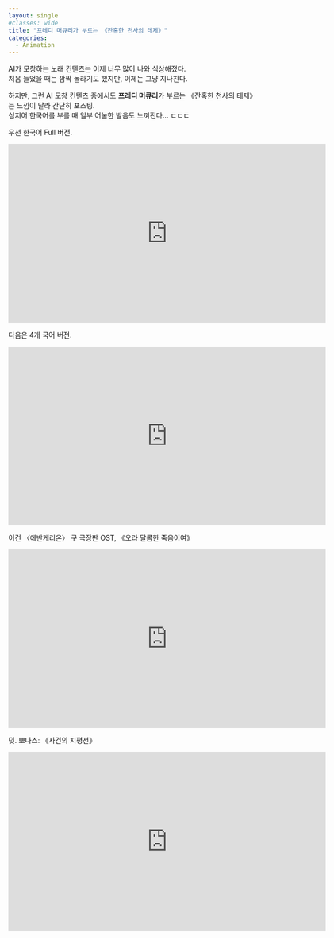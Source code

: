```yaml
---
layout: single
#classes: wide
title: "프레디 머큐리가 부르는 《잔혹한 천사의 테제》"
categories:
  - Animation
---
```


AI가 모창하는 노래 컨텐츠는 이제 너무 많이 나와 식상해졌다.  
처음 들었을 때는 깜짝 놀라기도 했지만, 이제는 그냥 지나친다.

하지만, 그런 AI 모창 컨텐츠 중에서도 **프레디 머큐리**가 부르는 《잔혹한 천사의 테제》는 느낌이 달라 간단히 포스팅.  
심지어 한국어를 부를 때 일부 어눌한 발음도 느껴진다... ㄷㄷㄷ

우선 한국어 Full 버전.
<iframe width="640" height="360" src="https://www.youtube-nocookie.com/embed/m_TDGMga86Q?controls=0" frameborder="0" allowfullscreen></iframe>

다음은 4개 국어 버전.
<iframe width="640" height="360" src="https://www.youtube-nocookie.com/embed/0Cyfg5qlgyY?controls=0" frameborder="0" allowfullscreen></iframe>

이건 〈에반게리온〉 구 극장판 OST, 《오라 달콤한 죽음이여》
<iframe width="640" height="360" src="https://www.youtube-nocookie.com/embed/EhBDUyKqesA?controls=0" frameborder="0" allowfullscreen></iframe>

덧. 뽀나스: 《사건의 지평선》
<iframe width="640" height="360" src="https://www.youtube-nocookie.com/embed/6vmYrQOtX1g?controls=0" frameborder="0" allowfullscreen></iframe>
